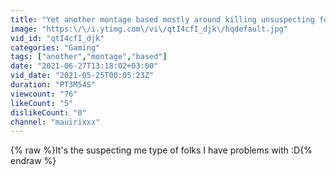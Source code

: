```yaml
---
title: "Yet another montage based mostly around killing unsuspecting folks on Golmud .... mostly."
image: "https:\/\/i.ytimg.com\/vi\/qtI4cfI_djk\/hqdefault.jpg"
vid_id: "qtI4cfI_djk"
categories: "Gaming"
tags: ["another","montage","based"]
date: "2021-06-27T13:18:02+03:00"
vid_date: "2021-05-25T00:05:23Z"
duration: "PT3M54S"
viewcount: "76"
likeCount: "5"
dislikeCount: "0"
channel: "mauirixxx"
---
```

{% raw %}It's the suspecting me type of folks I have problems with :D{% endraw %}
